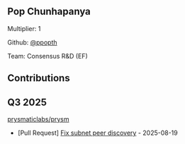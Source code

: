 
## Pop Chunhapanya
Multiplier: 1

Github: [@ppopth](https://github.com/ppopth)

Team: Consensus R&D (EF)

## Contributions

## Q3 2025

[prysmaticlabs/prysm](https://github.com/prysmaticlabs/prysm)
* [Pull Request] [Fix subnet peer discovery](https://github.com/OffchainLabs/prysm/pull/15603) - 2025-08-19
